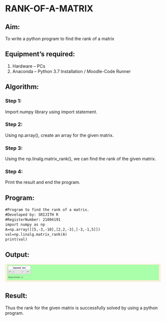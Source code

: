 # RANK-OF-A-MATRIX
## Aim:
To write a python program to find the rank of a matrix
## Equipment’s required:
1. 	Hardware – PCs
2. 	Anaconda – Python 3.7 Installation / Moodle-Code Runner
## Algorithm:
### Step 1: 
Import numpy library using import statement.
### Step 2: 
Using np.array(), create an array for the given matrix.
### Step 3: 
Using the np.linalg.matrix_rank(), we can find the rank of the given matrix.
### Step 4: 
Print the result and end the program.
## Program:
~~~
#Program to find the rank of a matrix.
#Developed by: SRIJITH R
#RegisterNumber: 21004191
import numpy as np
A=np.array([[5,-3,-10],[2,2,-3],[-3,-1,5]])
val=np.linalg.matrix_rank(A)
print(val)
~~~

## Output:

![GitHub Logo](output.png)

## Result:
Thus the rank for the given matrix is successfully solved by  using a python program.

